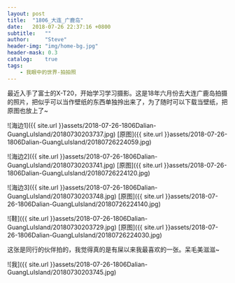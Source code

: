 ```yaml
---
layout: post
title:  "1806_大连_广鹿岛"
date:   2018-07-26 22:37:16 +0800
subtitle:   ""
author:     "Steve"
header-img: "img/home-bg.jpg"
header-mask: 0.3
catalog:    true
tags:
    - 我眼中的世界-拍拍照
---
```


最近入手了富士的X-T20，开始学习学习摄影。这是18年六月份去大连广鹿岛拍摄的照片，把似乎可以当作壁纸的东西单独拎出来了，为了随时可以下载当壁纸，把原图也放上了~

![海边1]({{ site.url }}assets/2018-07-26-1806Dalian-GuangLuIsland/20180730203737.jpg)
[原图]({{ site.url }}assets/2018-07-26-1806Dalian-GuangLuIsland/20180726224059.jpg)

![海边2]({{ site.url }}assets/2018-07-26-1806Dalian-GuangLuIsland/20180730203741.jpg)
[原图]({{ site.url }}assets/2018-07-26-1806Dalian-GuangLuIsland/20180726224120.jpg)

![海边3]({{ site.url }}assets/2018-07-26-1806Dalian-GuangLuIsland/20180730203748.jpg)
[原图]({{ site.url }}assets/2018-07-26-1806Dalian-GuangLuIsland/20180726224140.jpg)

![鞋]({{ site.url }}assets/2018-07-26-1806Dalian-GuangLuIsland/20180730203729.jpg)
[原图]({{ site.url }}assets/2018-07-26-1806Dalian-GuangLuIsland/20180726224030.jpg)

这张是同行的伙伴拍的，我觉得真的是有屎以来我最喜欢的一张。呆毛美滋滋~

![我]({{ site.url }}assets/2018-07-26-1806Dalian-GuangLuIsland/20180730203745.jpg)